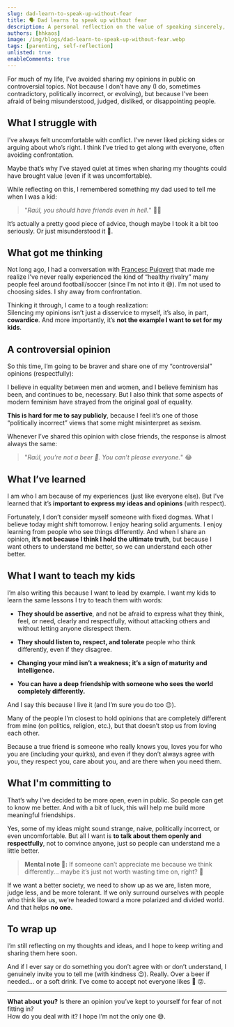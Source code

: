 ```yaml
---
slug: dad-learn-to-speak-up-without-fear
title: 🗣️ Dad learns to speak up without fear
description: A personal reflection on the value of speaking sincerely, connecting beyond differences, and leading by example in a polarized world.
authors: [hhkaos]
image: /img/blogs/dad-learn-to-speak-up-without-fear.webp
tags: [parenting, self-reflection]
unlisted: true
enableComments: true 
---
```


For much of my life, I’ve avoided sharing my opinions in public on controversial topics. Not because I don’t have any (I do, sometimes contradictory, politically incorrect, or evolving), but because I’ve been afraid of being misunderstood, judged, disliked, or disappointing people.

## What I struggle with

I’ve always felt uncomfortable with conflict. I’ve never liked picking sides or arguing about who’s right. I think I’ve tried to get along with everyone, often avoiding confrontation.

Maybe that’s why I’ve stayed quiet at times when sharing my thoughts could have brought value (even if it was uncomfortable).

While reflecting on this, I remembered something my dad used to tell me when I was a kid:

> "_Raúl, you should have friends even in hell._" 👹🔥

It’s actually a pretty good piece of advice, though maybe I took it a bit too seriously. Or just misunderstood it 🤷.

## What got me thinking

Not long ago, I had a conversation with [Francesc Puigvert](https://www.linkedin.com/in/francesc-puigvert-pell-905a8847/?originalSubdomain=es) that made me realize I’ve never really experienced the kind of “healthy rivalry” many people feel around football/soccer (since I’m not into it 😅). I’m not used to choosing sides. I shy away from confrontation.

Thinking it through, I came to a tough realization:  
Silencing my opinions isn’t just a disservice to myself, it’s also, in part, **cowardice**. And more importantly, it’s **not the example I want to set for my kids**.

## A controversial opinion

So this time, I’m going to be braver and share one of my “controversial” opinions (respectfully):

I believe in equality between men and women, and I believe feminism has been, and continues to be, necessary. But I also think that some aspects of modern feminism have strayed from the original goal of equality.

**This is hard for me to say publicly**, because I feel it’s one of those “politically incorrect” views that some might misinterpret as sexism.

Whenever I’ve shared this opinion with close friends, the response is almost always the same:

> "_Raúl, you’re not a beer 🍺. You can’t please everyone._" 😂

## What I’ve learned

I am who I am because of my experiences (just like everyone else). But I’ve learned that it’s **important to express my ideas and opinions** (with respect).

Fortunately, I don’t consider myself someone with fixed dogmas. What I believe today might shift tomorrow. I enjoy hearing solid arguments. I enjoy learning from people who see things differently. And when I share an opinion, **it’s not because I think I hold the ultimate truth**, but because I want others to understand me better, so we can understand each other better.

## What I want to teach my kids

I’m also writing this because I want to lead by example. I want my kids to learn the same lessons I try to teach them with words:

- **They should be assertive**, and not be afraid to express what they think, feel, or need, clearly and respectfully, without attacking others and without letting anyone disrespect them.
    
- **They should listen to, respect, and tolerate** people who think differently, even if they disagree.
    
- **Changing your mind isn’t a weakness; it’s a sign of maturity and intelligence.**
    
- **You can have a deep friendship with someone who sees the world completely differently.**
    

And I say this because I live it (and I’m sure you do too 😉).

Many of the people I’m closest to hold opinions that are completely different from mine (on politics, religion, etc.), but that doesn’t stop us from loving each other.

Because a true friend is someone who really knows you, loves you for who you are (including your quirks), and even if they don’t always agree with you, they respect you, care about you, and are there when you need them.

## What I'm committing to

That’s why I’ve decided to be more open, even in public. So people can get to know me better. And with a bit of luck, this will help me build more meaningful friendships.

Yes, some of my ideas might sound strange, naive, politically incorrect, or even uncomfortable. But all I want is **to talk about them openly and respectfully**, not to convince anyone, just so people can understand me a little better.

> **Mental note 🧠:** If someone can’t appreciate me because we think differently... maybe it’s just not worth wasting time on, right? 🤷

If we want a better society, we need to show up as we are, listen more, judge less, and be more tolerant. If we only surround ourselves with people who think like us, we’re headed toward a more polarized and divided world. And that helps **no one**.

## To wrap up

I’m still reflecting on my thoughts and ideas, and I hope to keep writing and sharing them here soon.

And if I ever say or do something you don’t agree with or don’t understand, I genuinely invite you to tell me (with kindness 😉). Really. Over a beer if needed... or a soft drink. I’ve come to accept not everyone likes 🍺 😜.

---

**What about you?** Is there an opinion you’ve kept to yourself for fear of not fitting in?  
How do you deal with it? I hope I’m not the only one 😅.